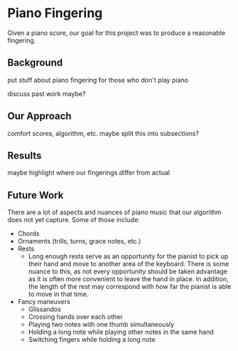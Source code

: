# Piano Fingering

Given a piano score, our goal for this project was to produce a reasonable fingering.

## Background

put stuff about piano fingering for those who don't play piano

discuss past work maybe?

## Our Approach

comfort scores, algorithm, etc. maybe split this into subsections?

## Results

maybe highlight where our fingerings differ from actual

## Future Work

There are a lot of aspects and nuances of piano music that our algorithm does not yet capture. Some of those include:
- Chords
- Ornaments (trills, turns, grace notes, etc.)
- Rests
	- Long enough rests serve as an opportunity for the pianist to pick up their hand and move to another area of the keyboard. There is some nuance to this, as not every opportunity should be taken advantage as it is often more convenient to leave the hand in place. In addition, the length of the rest may correspond with how far the pianist is able to move in that time.
- Fancy maneuvers
	- Glissandos
	- Crossing hands over each other
	- Playing two notes with one thumb simultaneously
	- Holding a long note while playing other notes in the same hand
	- Switching fingers while holding a long note